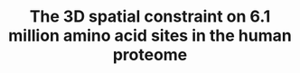 ---
title: "The 3D spatial constraint on 6.1 million amino acid sites in the human proteome"
authors: "**Bian Li**, Dan M. Roden John A. Capra&#42;"
journal: "bioRxiv"
pub_date: "" #Date of journal publication, NOT BIORXIV UPLOAD
image: "/static/img/pub/2021-09-15-li-et-al.png" #Minimum dimensions of
biorxiv: "2021.09.15.460390"
pdf: "/static/pdfs/2021-09-15-li-et-al.pdf"
github:
- description: "COSMIS is a new framework for quantification of the constraint on protein-coding genetic variation in 3D spatial neighborhoods. It leverages recent advances in computational structure prediction, large-scale sequencing data from gnomAD, and a mutation-spectrum-aware statistical model."
  url: "https://github.com/CapraLab/cosmis"
  links:
- name: "COSMIS app"
  url: "http://cosmis-app.herokuapp.com/"
---